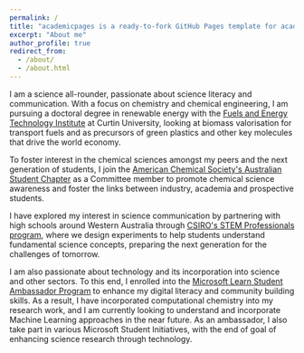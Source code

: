 ```yaml
---
permalink: /
title: "academicpages is a ready-to-fork GitHub Pages template for academic personal websites"
excerpt: "About me"
author_profile: true
redirect_from: 
  - /about/
  - /about.html
---
```



I am a science all-rounder, passionate about science literacy and communication.  With a focus on chemistry and chemical engineering, I am pursuing a doctoral degree in renewable energy with the [Fuels and Energy Technology Institute](http://energy.curtin.edu.au/) at Curtin University, looking at biomass valorisation for transport fuels and as precursors of green plastics and other key molecules that drive the world economy.

<!-- I undertake a teaching role -  -->

To foster interest in the chemical sciences amongst my peers and the next generation of students, I join the [American Chemical Society's Australian Student Chapter](https://www.acs.org/education/students/college/studentaffiliates.html#:~:text=ACS%20Student%20Chapters%20ACS%20student%20chapters%20are%20organizations,college%20experience%20and%20prepare%20them%20for%20successful%20careers.) as a Committee member to promote chemical science awareness and foster the links between industry, academia and prospective students.

I have explored my interest in science communication by partnering with high schools around Western Australia through [CSIRO's STEM Professionals program](https://www.csiro.au/en/Education/Programs/STEM-Professionals-in-Schools), where we design experiments to help students understand fundamental science concepts, preparing the next generation for the challenges of tomorrow.

I am also passionate about technology and its incorporation into science and other sectors. To this end, I enrolled into the [Microsoft Learn Student Ambassador Program](https://studentambassadors.microsoft.com/en-US/) to enhance my digital literacy and community building skills. As a result, I have incorporated computational chemistry into my research work, and I am currently looking to understand and incorporate Machine Learning approaches in the near future.  As an ambassador, I also take part in various Microsoft Student Initiatives, with the end of goal of enhancing science research through technology.




